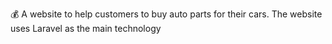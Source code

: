 💰 A website to help customers to buy auto parts for their cars.
The website uses Laravel as the main technology

